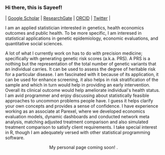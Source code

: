### Hi there, this is Sayeef! 

| [Google Scholar](https://scholar.google.com/citations?user=P0AcviIAAAAJ&hl=en) | [ResearchGate](https://www.researchgate.net/profile/Mohammad-Sayeef-Alam) | [ORCID](https://orcid.org/0000-0002-1478-5975) | [Twitter](https://twitter.com/sayeef_alam) | <!--[Personal webpage](https://msa.github.io/) | -->

I am an applied statistician interested in genetics, health economics outcomes and public health. To be more specific, I am interesed in statistical applications in genetic epidemiology, economic evaluations, and quantitative social sciences.

A lot of what I currently work on has to do with precision medicine; specifically with generating genetic risk scores (a.k.a. PRS). A PRS is a nothing but the representation of the total number of genetic variants that an individual carries. It can be used to assess the degree of heritable risk for a particular disease. I am fascinated with it because of its application, it can be used for enhance screening, it also helps in risk stratification of the sample and which in turn would help in providing an early intervention. Overall its clinical outcome would help ameliorate individual's health status. I am avid programmer and enjoy discussing about statistically feasible approaches to uncommon problems people have. I guess it helps clarify your own concepts and provides a sense of confidence. I have experience working as an associate at Parexel, where we developed economics evaluation models, dynamic dashboards and conducted network meta analysis, matching adjusted treatment comparison and also simulated treatment comparison to satisfy client requirements. I take special interest in R, though I am adequately versed with other statistical programming software.

<p align="center"> <!--Interested to learn more about my me?  Visit--> My personal page coming soon! <!--<a href="https://msa.github.io/">here</a>-->.</p>

<!--
**alamsayeef/alamsayeef** is a ✨ _special_ ✨ repository because its `README.md` (this file) appears on your GitHub profile.

Here are some ideas to get you started:

- 🔭 I’m currently working on ...
- 🌱 I’m currently learning ...
- 👯 I’m looking to collaborate on ...
- 🤔 I’m looking for help with ...
- 💬 Ask me about ...
- 📫 How to reach me: ...
- 😄 Pronouns: ...
- ⚡ Fun fact: ...
-->
